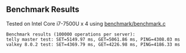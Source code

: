 ## Benchmark Results
Tested on Intel Core i7-7500U x 4 using [benchmark/benchmark.c](./benchmark/benchmark.c)
```
Benchmark results (100000 operations per server):
telly master test: SET=5149.97 ms, GET=5061.86 ms, PING=4308.03 ms
valkey 8.0.2 test: SET=4369.79 ms, GET=4226.98 ms, PING=4186.33 ms
```
